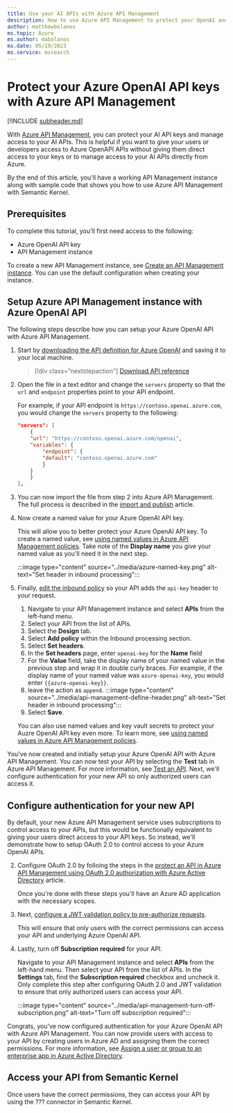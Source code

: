 ```yaml
---
title: Use your AI APIs with Azure API Management
description: How to use Azure API Management to protect your OpenAI and Azure OpenAI API keys.
author: matthewbolanos
ms.topic: Azure
ms.author: mabolanos
ms.date: 05/19/2023
ms.service: mssearch
---
```


# Protect your Azure OpenAI API keys with Azure API Management

[!INCLUDE [subheader.md](../includes/pat_large.md)]

With [Azure API Management](https://learn.microsoft.com/en-us/azure/api-management/api-management-key-concepts), you can protect your AI API keys and manage access to your AI APIs. This is helpful if you want to give your users or developers access to  Azure OpenAPI APIs without giving them direct access to your keys or to manage access to your AI APIs directly from Azure.

By the end of this article, you'll have a working API Management instance along with sample code that shows you how to use Azure API Management with Semantic Kernel.

## Prerequisites
To complete this tutorial, you'll first need access to the following:
- Azure OpenAI API key
- API Management instance

To create a new API Management instance, see [Create an API Management instance](/azure/api-management/get-started-create-service-instance). You can use the default configuration when creating your instance.

## Setup Azure API Management instance with Azure OpenAI API
The following steps describe how you can setup your Azure OpenAI API with Azure API Management.

1. Start by [downloading the API definition for Azure OpenAI](https://raw.githubusercontent.com/Azure/azure-rest-api-specs/main/specification/cognitiveservices/data-plane/AzureOpenAI/inference/preview/2023-03-15-preview/inference.json) and saving it to your local machine.

    > [!div class="nextstepaction"]
    > [Download API reference](https://raw.githubusercontent.com/Azure/azure-rest-api-specs/main/specification/cognitiveservices/data-plane/AzureOpenAI/inference/preview/2023-03-15-preview/inference.json)

2. Open the file in a text editor and change the `servers` property so that the `url` and `endpoint` properties point to your API endpoint.

    For example, if your API endpoint is `https://contoso.openai.azure.com`, you would change the `servers` property to the following:

    ```json
    "servers": [
        {
        "url": "https://contoso.openai.azure.com/openai",
        "variables": {
            "endpoint": {
            "default": "contoso.openai.azure.com"
            }
        }
        }
    ],
    ```

3. You can now import the file from step 2 into Azure API Management. The full process is described in the [import and publish](/azure/api-management/import-and-publish) article.

4. Now create a named value for your Azure OpenAI API key.

    This will allow you to better protect your Azure OpenAI API key. To create a named value, see [using named values in Azure API Management policies](azure/api-management/api-management-howto-properties). Take note of the **Display name** you give your named value as you'll need it in the next step.

    :::image type="content" source="../media/azure-named-key.png" alt-text="Set header in inbound processing":::

5. Finally, [edit the inbound policy](/azure/api-management/set-edit-policies) so your API adds the `api-key` header to your request.
    1. Navigate to your API Management instance and select **APIs** from the left-hand menu.
    2. Select your API from the list of APIs.
    3. Select the **Design** tab.
    4. Select **Add policy** within the Inbound processing section.
    5. Select **Set headers**.
    6. In the **Set headers** page, enter `openai-key` for the **Name** field
    7. For the **Value** field, take the display name of your named value in the previous step and wrap it in double curly braces. For example, if the display name of your named value was `azure-openai-key`, you would enter `{{azure-openai-key}}`.
    8. leave the action as `append`.
        :::image type="content" source="../media/api-management-define-header.png" alt-text="Set header in inbound processing":::
    7. Select **Save**.

    You can also use named values and key vault secrets to protect your Auzre OpenAI API key even more. To learn more, see [using named values in Azure API Management policies](azure/api-management/api-management-howto-properties). 

You've now created and initially setup your Azure OpenAI API with Azure API Management.  You can now test your API by selecting the **Test** tab in Azure API Management. For more information, see [Test an API](/azure/api-management/import-and-publish#test-the-new-api-in-the-azure-portal). Next, we'll configure authentication for your new API so only authorized users can access it.
    

## Configure authentication for your new API
By default, your new Azure API Management service uses subscriptions to control access to your APIs, but this would be functionally equivalent to giving your users direct access to your API keys. So instead, we'll demonstrate how to setup OAuth 2.0 to control access to your Azure OpenAI APIs.


2. Configure OAuth 2.0 by folloing the steps in the [protect an API in Azure API Management using OAuth 2.0 authorization with Azure Active Directory](/azure/api-management/api-management-howto-protect-backend-with-aad#register-an-application-in-azure-ad-to-represent-the-api) article.

    Once you're done with these steps you'll have an Azure AD application with the necessary scopes.

3. Next, [configure a JWT validation policy to pre-authorize requests](/azure/api-management/api-management-howto-protect-backend-with-aad#configure-a-jwt-validation-policy-to-pre-authorize-requests).

    This will ensure that only users with the correct permissions can access your API and underlying Azure OpenAI API. 

1. Lastly, turn off **Subscription required** for your API.

    Navigate to your API Management instance and select **APIs** from the left-hand menu. Then select your API from the list of APIs. In the **Settings** tab, find the **Subscription required** checkbox and uncheck it. Only complete this step after configuring OAuth 2.0 and JWT validation to ensure that only authorized users can access your API.

    :::image type="content" source="../media/api-management-turn-off-subscription.png" alt-text="Turn off subscription required":::


Congrats, you've now configured authentication for your Azure OpenAI API with Azure API Management. You can now provide users with access to your API by creating users in Azure AD and assigning them the correct permissions. For more information, see [Assign a user or group to an enterprise app in Azure Active Directory](/azure/active-directory/manage-apps/assign-user-or-group-access-portal).

## Access your API from Semantic Kernel

Once users have the correct permissions, they can access your API by using the ??? connector in Semantic Kernel.